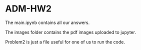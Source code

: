 # ADM-HW2

The main.ipynb contains all our answers. 

The images folder contains the pdf images uploaded to jupyter.

Problem2 is just a file useful for one of us to run the code.
